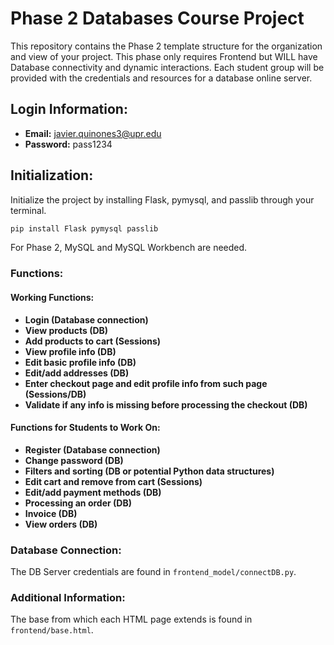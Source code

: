 # Phase 2 Databases Course Project

This repository contains the Phase 2 template structure for the organization and view of your project. This phase only requires Frontend but WILL have Database connectivity and dynamic interactions. Each student group will be provided with the credentials and resources for a database online server.

## Login Information:

- **Email:** javier.quinones3@upr.edu
- **Password:** pass1234

## Initialization:

Initialize the project by installing Flask, pymysql, and passlib through your terminal.

```bash
pip install Flask pymysql passlib
```

For Phase 2, MySQL and MySQL Workbench are needed.

### Functions:

#### Working Functions:
- **Login (Database connection)**
- **View products (DB)**
- **Add products to cart (Sessions)**
- **View profile info (DB)**
- **Edit basic profile info (DB)**
- **Edit/add addresses (DB)**
- **Enter checkout page and edit profile info from such page (Sessions/DB)**
- **Validate if any info is missing before processing the checkout (DB)**

#### Functions for Students to Work On:
- **Register (Database connection)**
- **Change password (DB)**
- **Filters and sorting (DB or potential Python data structures)**
- **Edit cart and remove from cart (Sessions)**
- **Edit/add payment methods (DB)**
- **Processing an order (DB)**
- **Invoice (DB)**
- **View orders (DB)**

### Database Connection:

The DB Server credentials are found in `frontend_model/connectDB.py`.

### Additional Information:

The base from which each HTML page extends is found in `frontend/base.html`.
